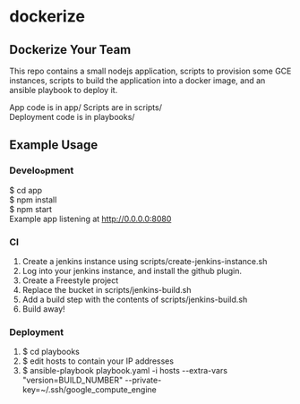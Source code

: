 # dockerize  
     
## Dockerize Your Team
This repo contains a small nodejs application, scripts to provision some GCE instances,
scripts to build the application into a docker image, and an ansible playbook
to deploy it.
 
App code is in app/
Scripts are in scripts/    
Deployment code is in playbooks/   
   
## Example Usage            
          
### Develoهpment                 
$ cd app       
$ npm install      
$ npm start     
Example app listening at http://0.0.0.0:8080

### CI
1. Create a jenkins instance using scripts/create-jenkins-instance.sh  
2. Log into your jenkins instance, and install the github plugin.  
3. Create a Freestyle project  
4. Replace the bucket in scripts/jenkins-build.sh
5. Add a build step with the contents of scripts/jenkins-build.sh  
6. Build away!  

### Deployment
1. $ cd playbooks  
2. $ edit hosts to contain your IP addresses
3. $ ansible-playbook playbook.yaml -i hosts --extra-vars "version=BUILD_NUMBER" --private-key=~/.ssh/google_compute_engine
 
